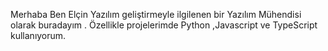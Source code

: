 Merhaba Ben Elçin Yazılım geliştirmeyle ilgilenen  bir  Yazılım Mühendisi olarak buradayım . Özellikle projelerimde  Python ,Javascript ve TypeScript kullanıyorum.
